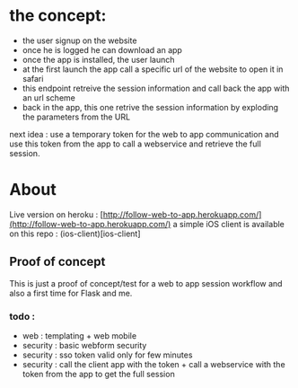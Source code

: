 # the concept:

- the user signup on the website
- once he is logged he can download an app
- once the app is installed, the user launch
- at the first launch the app call a specific url of the website to open it in safari
- this endpoint retreive the session information and call back the app with an url scheme
- back in the app, this one retrive the session information by exploding the parameters from the URL

next idea : use a temporary token for the web to app communication and use this token from the app to call a webservice and retrieve the full session.

# About

Live version on heroku : [http://follow-web-to-app.herokuapp.com/](http://follow-web-to-app.herokuapp.com/)
a simple iOS client is available on this repo : (ios-client)[ios-client]

## Proof of concept

This is just a proof of concept/test for a web to app session workflow and also a first time for Flask and me.

### todo :
- web : templating + web mobile
- security : basic webform security
- security : sso token valid only for few minutes
- security : call the client app with the token + call a webservice with the token from the app to get the full session
